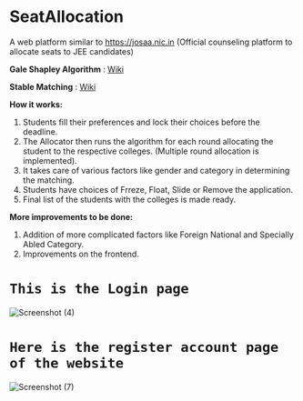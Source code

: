 # SeatAllocation

A web platform similar to https://josaa.nic.in (Official counseling platform to allocate seats to JEE candidates)

**Gale Shapley Algorithm** : [Wiki](https://en.wikipedia.org/wiki/Gale%E2%80%93Shapley_algorithm)

**Stable Matching** : [Wiki](https://en.wikipedia.org/wiki/Stable_marriage_problem)


**How it works:**

1. Students fill their preferences and lock their choices before the deadline.
2. The Allocator then runs the algorithm for each round allocating the student to the respective colleges. (Multiple round allocation is implemented).
3. It takes care of various factors like gender and category in determining the matching.
4. Students have choices of Frreze, Float, Slide or Remove the application.
5. Final list of the students with the colleges is made ready.

**More improvements to be done:**
1. Addition of more complicated factors like Foreign National and Specially Abled Category.
2. Improvements on the frontend.
# `This is the Login page`
![Screenshot (4)](https://user-images.githubusercontent.com/72252670/126107038-1bdb5901-9b61-4660-bea0-14189691d30b.png)


# `Here is the register account page of the website`
![Screenshot (7)](https://user-images.githubusercontent.com/72252670/126107062-8b540e0e-54ae-40e2-acdc-72548fcb148c.png)



